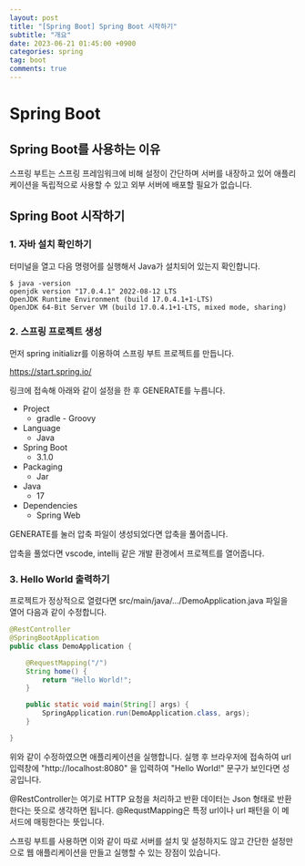 ```yaml
---
layout: post
title: "[Spring Boot] Spring Boot 시작하기"
subtitle: "개요"
date: 2023-06-21 01:45:00 +0900
categories: spring
tag: boot
comments: true
---
```


# Spring Boot

## Spring Boot를 사용하는 이유

스프링 부트는 스프링 프레임워크에 비해 설정이 간단하며 서버를 내장하고 있어 애플리케이션을 독립적으로 사용할 수 있고 외부 서버에 배포할 필요가 없습니다.

## Spring Boot 시작하기

### 1. 자바 설치 확인하기

터미널을 열고 다음 명령어를 실행해서 Java가 설치되어 있는지 확인합니다.

```
$ java -version
openjdk version "17.0.4.1" 2022-08-12 LTS
OpenJDK Runtime Environment (build 17.0.4.1+1-LTS)
OpenJDK 64-Bit Server VM (build 17.0.4.1+1-LTS, mixed mode, sharing)
```

### 2. 스프링 프로젝트 생성

먼저 spring initializr를 이용하여 스프링 부트 프로젝트를 만듭니다.

<https://start.spring.io/>

링크에 접속해 아래와 같이 설정을 한 후 GENERATE를 누릅니다.

- Project
  - gradle - Groovy
- Language
  - Java
- Spring Boot
  - 3.1.0
- Packaging
  - Jar
- Java
  - 17
- Dependencies
  - Spring Web

GENERATE를 눌러 압축 파일이 생성되었다면 압축을 풀어줍니다.

압축을 풀었다면 vscode, intellij 같은 개발 환경에서 프로젝트를 열어줍니다.

### 3. Hello World 출력하기

프로젝트가 정상적으로 열렸다면 src/main/java/.../DemoApplication.java 파일을 열어 다음과 같이 수정합니다.

```java
@RestController
@SpringBootApplication
public class DemoApplication {

    @RequestMapping("/")
    String home() {
        return "Hello World!";
    }

    public static void main(String[] args) {
        SpringApplication.run(DemoApplication.class, args);
    }

}
```

위와 같이 수정하였으면 애플리케이션을 실행합니다. 실행 후 브라우저에 접속하여 url 입력창에 "http://localhost:8080" 을 입력하여 "Hello World!" 문구가 보인다면 성공입니다.

@RestController는 여기로 HTTP 요청을 처리하고 반환 데이터는 Json 형태로 반환한다는 뜻으로 생각하면 됩니다. @RequstMapping은 특정 url이나 url 패턴을 이 메서드에 매핑한다는 뜻입니다.

스프링 부트를 사용하면 이와 같이 따로 서버를 설치 및 설정하지도 않고 간단한 설정만으로 웹 애플리케이션을 만들고 실행할 수 있는 장점이 있습니다.
